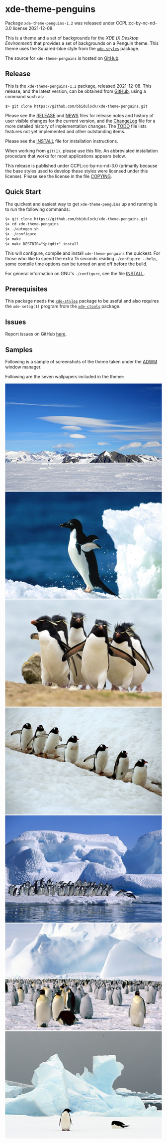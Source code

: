 [xde-theme-penguins -- read me first file.  2021-12-08]: #

xde-theme-penguins
===============

Package `xde-theme-penguins-1.2` was released under CCPL:cc-by-nc-nd-3.0
license 2021-12-08.

This is a theme and a set of backgrounds for the _XDE (X Desktop
Environment)_ that provides a set of backgrounds on
a Penguin theme.
This theme uses the Squared-blue style from the [`xde-styles`][11]
package.

The source for `xde-theme-penguins` is hosted on [GitHub][1].


Release
-------

This is the `xde-theme-penguins-1.2` package, released 2021-12-08.
This release, and the latest version, can be obtained from [GitHub][1],
using a command such as:

    $> git clone https://github.com/bbidulock/xde-theme-penguins.git

Please see the [RELEASE][3] and [NEWS][4] files for release notes and
history of user visible changes for the current version, and the
[ChangeLog][5] file for a more detailed history of implementation
changes.  The [TODO][6] file lists features not yet implemented and
other outstanding items.

Please see the [INSTALL][8] file for installation instructions.

When working from `git(1)`, please use this file.  An abbreviated
installation procedure that works for most applications appears below.

This release is published under CCPL:cc-by-nc-nd-3.0 (primarily because
the base styles used to develop these styles were licensed under this
license).
Please see the license in the file [COPYING][10].


Quick Start
-----------

The quickest and easiest way to get `xde-theme-penguins` up and
running is to run the following commands:

    $> git clone https://github.com/bbidulock/xde-theme-penguins.git
    $> cd xde-theme-penguins
    $> ./autogen.sh
    $> ./configure
    $> make
    $> make DESTDIR="$pkgdir" install

This will configure, compile and install `xde-theme-penguins` the
quickest.  For those who like to spend the extra 15 seconds reading
`./configure --help`, some compile time options can be turned on and off
before the build.

For general information on GNU's `./configure`, see the file
[INSTALL][8].


Prerequisites
-------------

This package needs the [`xde-styles`][11] package to be useful and also
requires the `xde-setbg(1)` program from the [`xde-ctools`][12] package.


Issues
------

Report issues on GitHub [here][2].


Samples
-------

Following is a sample of screenshots of the theme taken under the
[ADWM][13] window manager.

Following are the seven wallpapers included in the theme:

![antartica.jpg](images/antartica.jpg "Wallpaper #1")
![penguin_inflight.jpg](images/penguin_inflight.jpg "Wallpaper #2")
![penguins_busy.jpg](images/penguins_busy.jpg "Wallpaper #3")
![penguins_inarow2.jpg](images/penguins_inarow2.jpg "Wallpaper #4")
![penguins_jumping.jpg](images/penguins_jumping.jpg "Wallpaper #5")
![penguins_drifts.jpg](images/penguins_drifts.jpg "Wallpaper #6")
![penguins_pair.jpg](images/penguins_pair.jpg "Wallpaper #7")



[1]: https://github.com/bbidulock/xde-theme-penguins
[2]: https://github.com/bbidulock/xde-theme-penguins/issues
[3]: https://github.com/bbidulock/xde-theme-penguins/blob/1.2/RELEASE
[4]: https://github.com/bbidulock/xde-theme-penguins/blob/1.2/NEWS
[5]: https://github.com/bbidulock/xde-theme-penguins/blob/1.2/ChangeLog
[6]: https://github.com/bbidulock/xde-theme-penguins/blob/1.2/TODO
[7]: https://github.com/bbidulock/xde-theme-penguins/blob/1.2/COMPLIANCE
[8]: https://github.com/bbidulock/xde-theme-penguins/blob/1.2/INSTALL
[9]: https://github.com/bbidulock/xde-theme-penguins/blob/1.2/LICENSE
[10]: https://github.com/bbidulock/xde-theme-penguins/blob/1.2/COPYING
[11]: https://github.com/bbidulock/xde-styles
[12]: https://github.com/bbidulock/xde-ctools
[13]: https://bbidulock.github.io/adwm

[ vim: set ft=markdown sw=4 tw=72 nocin nosi fo+=tcqlorn spell: ]: #
